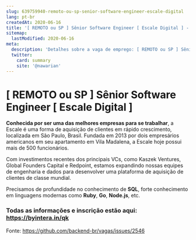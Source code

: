 ```yaml
---
slug: 639759940-remoto-ou-sp-senior-software-engineer-escale-digital
lang: pt-br
createdAt: 2020-06-16
title: '[ REMOTO ou SP ] Sênior Software Engineer [ Escale Digital ] - Vaga de Emprego'
sitemap:
  lastModified: 2020-06-16
meta:
  description: 'Detalhes sobre a vaga de emprego: [ REMOTO ou SP ] Sênior Software Engineer [ Escale Digital ]'
  twitter:
    card: summary
    site: '@nawarian'
---
```


# [ REMOTO ou SP ] Sênior Software Engineer [ Escale Digital ]

**Conhecida por ser uma das melhores empresas para se trabalhar**, a Escale é uma forma de aquisição de clientes em rápido crescimento, localizada em São Paulo, Brasil. Fundada em 2013 por dois empresários americanos em seu apartamento em Vila Madalena, a Escale hoje possui mais de 500 funcionários.

Com investimentos recentes dos principais VCs, como Kaszek Ventures, Global Founders Capital e Redpoint, estamos expandindo nossas equipes de engenharia e dados para desenvolver uma plataforma de aquisição de clientes de classe mundial.

Precisamos de profundidade no conhecimento de **SQL**, forte conhecimento em linguagens modernas como **Ruby**, **Go**, **Node.js**, etc.

### **Todas as informações e inscrição estão aqui: https://byintera.in/qk**

Fonte: https://github.com/backend-br/vagas/issues/2546